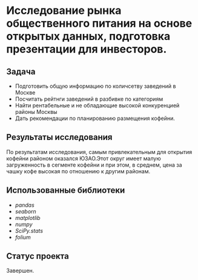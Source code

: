 # Исследование рынка общественного питания на основе открытых данных, подготовка презентации для инвесторов.

## Задача
- Подготовить общую информацию по количсетву заведений в Москве
- Посчитать рейтнги заведений в разбивке по категориям
- Найти рентабельные и не обладающие высокой конкуренцией районы Москвы
- Дать рекомендации по планированию размещения кофейни.

## Результаты исследования
По результатам исследования, самым привлекательным для открытия кофейни районом оказался ЮЗАО.Этот округ имеет малую загруженность в сегменте кофейни и при этом, в среднем, цена за чашку кофе высокая по отношению к другим районам.
## Использованные библиотеки
- *pandas*
- *seaborn*
- *matplotlib*
- *numpy*
- *SciPy.stats*
- *folium*
## Статус проекта
Завершен.
